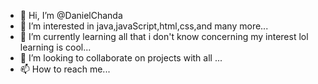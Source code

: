 - 👋 Hi, I’m @DanielChanda
- 👀 I’m interested in java,javaScript,html,css,and many more...
- 🌱 I’m currently learning all that i don't know concerning my interest lol learning is cool...
- 💞️ I’m looking to collaborate on projects with all ...
- 📫 How to reach me...

<!---
DanielChanda/DanielChanda is a ✨ special ✨ repository because its `README.md` (this file) appears on your GitHub profile.
You can click the Preview link to take a look at your changes.
--->
